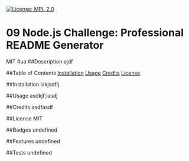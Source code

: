 [![License: MPL 2.0](https://img.shields.io/badge/License-MPL_2.0-brightgreen.svg)](https://opensource.org/licenses/MPL-2.0)
# 09 Node.js Challenge: Professional README Generator

MIT
#ua
##Description
ajdf

##Table of Contents
[Installation](#installation)
[Usage](#usage)
[Credits](#credits)
[License](#license)

##Installation
lakjsdflj

##Usage
asdkjf;lasdj

##Credits
asdfasdf

##License
MIT

##Badges
undefined

##Features
undefined

##Tests
undefined

